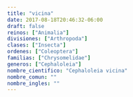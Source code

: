 ```yaml
---
title: "vicina"
date: 2017-08-18T20:46:32-06:00
draft: false
reinos: ["Animalia"]
divisiones: ["Arthropoda"]
clases: ["Insecta"]
ordenes: ["Coleoptera"]
familias: ["Chrysomelidae"]
generos: ["Cephaloleia"]
nombre_cientifico: "Cephaloleia vicina"
nombre_comun: ""
nombre_ingles: ""
---
```

